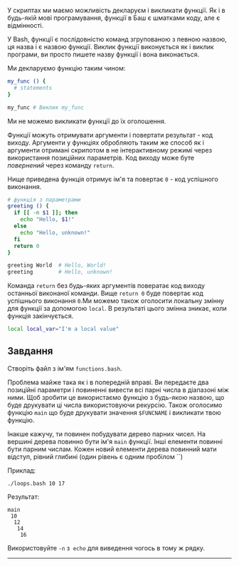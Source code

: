 У скриптах ми маємо можливість декларуєм і викликати функції. Як і в будь-якій мові програмування, функції в Баш є шматками коду, але є відмінності.

У Bash, функції є послідовністю команд згрупованою з певною назвою, ця назва і є назвою функції.
Виклик функції виконується як і виклик програми, ви просто пишете назву функції і вона виконається.

Ми декларуємо функцію таким чином:

```bash
my_func () {
  # statements
}

my_func # Виклик my_func
```
Ми не можемо викликати функції до їх оголошення.

Функції можуть отримувати аргументи і повертати результат - код виходу. Аргументи у функціях обробляють таким же способ як і аргументи отримані скрипотом в не інтерактивному режимі через використання позиційних параметрів. Код виходу може буте _повернений_ через команду `return`.

Нище приведена функція отримує ім'я та повертає `0` - код успішного виконання.

```bash
# функція з параметрами
greeting () {
  if [[ -n $1 ]]; then
    echo "Hello, $1!"
  else
    echo "Hello, unknown!"
  fi
  return 0
}

greeting World  # Hello, World!
greeting        # Hello, unknown!
```

Команда `return` без будь-яких аргументів повератає код виходу останньої виконаної команди. Вище `return 0` буде повертає код успішнього виконання `0`.Ми можемо також оголосити локальну змінну для  функції за допомогою `local`. В результаті цього змінна зникає, коли функція закінчується.

```bash
local local_var="I'm a local value"
```

## Завдання

Створіть файл з ім'ям `functions.bash`.

Проблема майже така як і в попередній вправі. Ви передаєте два позиційні параметри і повиненні вивести всі парні числа в діапазоні між ними. Щоб зробити це використаємо функцію з будь-якою назвою, що буде друкувати ці числа використовуючи рекурсію. Також оголосимо функцію `main` що буде друкувати значення `$FUNCNAME` і викликати твою функцію.

Інакше кажучу, ти повинен побудувати дерево парних чисел. На вершині дерева повинно бути ім'я `main` функції. Інші елементи повинні бути парним числам. Кожен новий елементи дерева повинний мати відступ, рівний глибині (один рівень є одним пробілом ``)

Приклад:

    ./loops.bash 10 17

Результат:

    main
     10
      12
       14
        16

Використовуйте `-n` з` echo` для виведення чогось в тому ж рядку.

---
